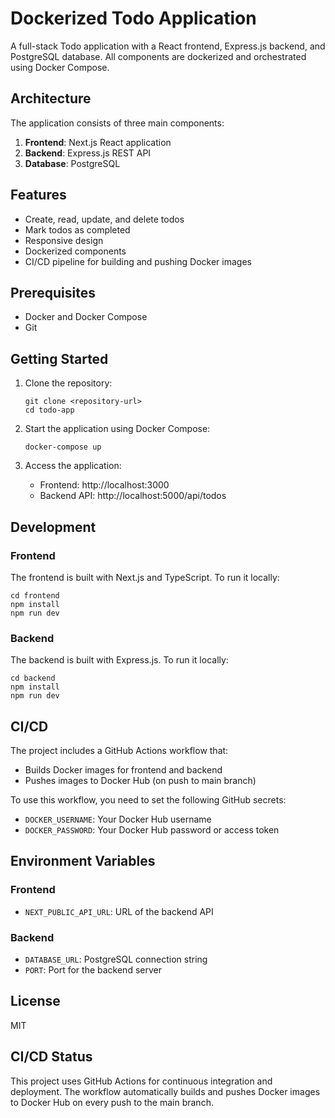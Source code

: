 # Dockerized Todo Application

A full-stack Todo application with a React frontend, Express.js backend, and PostgreSQL database. All components are dockerized and orchestrated using Docker Compose.

## Architecture

The application consists of three main components:

1. **Frontend**: Next.js React application
2. **Backend**: Express.js REST API
3. **Database**: PostgreSQL

## Features

- Create, read, update, and delete todos
- Mark todos as completed
- Responsive design
- Dockerized components
- CI/CD pipeline for building and pushing Docker images

## Prerequisites

- Docker and Docker Compose
- Git

## Getting Started

1. Clone the repository:

   ```
   git clone <repository-url>
   cd todo-app
   ```

2. Start the application using Docker Compose:

   ```
   docker-compose up
   ```

3. Access the application:
   - Frontend: http://localhost:3000
   - Backend API: http://localhost:5000/api/todos

## Development

### Frontend

The frontend is built with Next.js and TypeScript. To run it locally:

```
cd frontend
npm install
npm run dev
```

### Backend

The backend is built with Express.js. To run it locally:

```
cd backend
npm install
npm run dev
```

## CI/CD

The project includes a GitHub Actions workflow that:

- Builds Docker images for frontend and backend
- Pushes images to Docker Hub (on push to main branch)

To use this workflow, you need to set the following GitHub secrets:

- `DOCKER_USERNAME`: Your Docker Hub username
- `DOCKER_PASSWORD`: Your Docker Hub password or access token

## Environment Variables

### Frontend

- `NEXT_PUBLIC_API_URL`: URL of the backend API

### Backend

- `DATABASE_URL`: PostgreSQL connection string
- `PORT`: Port for the backend server

## License

MIT

## CI/CD Status

This project uses GitHub Actions for continuous integration and deployment. The workflow automatically builds and pushes Docker images to Docker Hub on every push to the main branch.
